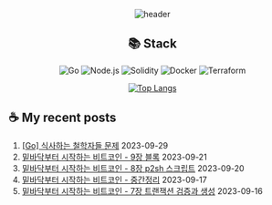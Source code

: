<div align="center">

![header](https://capsule-render.vercel.app/api?type=waving&color=auto&height=200&section=header&text=Hyohwak%20Lee&fontSize=80)

## 📚 Stack

![Go](https://img.shields.io/badge/Go-00ADD8?style=for-the-badge&logo=go&logoColor=white)
![Node.js](https://img.shields.io/badge/Node.js-43853D?style=for-the-badge&logo=node.js&logoColor=white)
![Solidity](https://img.shields.io/badge/solidity-363636?style=for-the-badge&logo=solidity&logoColor=white)
![Docker](https://img.shields.io/badge/docker-%230db7ed.svg?style=for-the-badge&logo=docker&logoColor=white)
![Terraform](https://img.shields.io/badge/terraform-%235835CC.svg?style=for-the-badge&logo=terraform&logoColor=white)

[![Top Langs](https://github-readme-stats.vercel.app/api/top-langs/?username=piatoss3612&layout=compact)](https://github.com/piatoss3612/github-readme-stats)

</div>

## ☕ My recent posts

1. [[Go] 식사하는 철학자들 문제](https://piatoss3612.tistory.com/27) 2023-09-29
2. [밑바닥부터 시작하는 비트코인 - 9장 블록](https://piatoss3612.tistory.com/26) 2023-09-21
3. [밑바닥부터 시작하는 비트코인 - 8장 p2sh 스크립트](https://piatoss3612.tistory.com/25) 2023-09-20
4. [밑바닥부터 시작하는 비트코인 - 중간정리](https://piatoss3612.tistory.com/24) 2023-09-17
5. [밑바닥부터 시작하는 비트코인 - 7장 트랜잭션 검증과 생성](https://piatoss3612.tistory.com/23) 2023-09-16